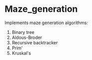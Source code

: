 # Maze_generation
Implements maze generation algorithms:
1. Binary tree
2. Aldous-Broder
3. Recursive backtracker
4. Prim'
5. Kruskal's
